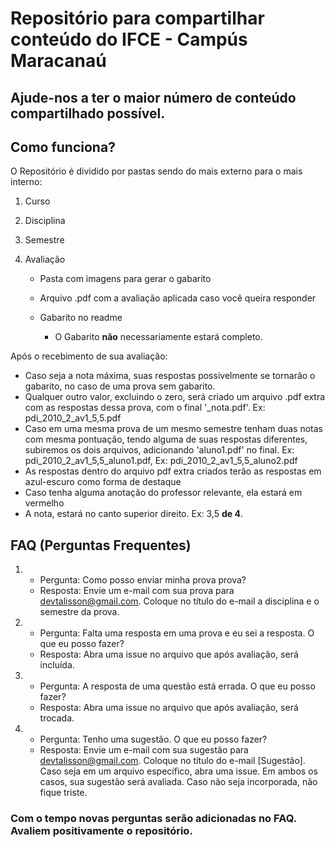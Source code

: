 # Repositório para compartilhar conteúdo do IFCE - Campús Maracanaú

## Ajude-nos a ter o maior número de conteúdo compartilhado possível. 

## Como funciona?
O Repositório é dividido por pastas sendo do mais externo para o mais interno:
1.   Curso
2.  Disciplina
3.  Semestre
4.  Avaliação
    
    * Pasta com imagens para gerar o gabarito
    * Arquivo .pdf com a avaliação aplicada caso você queira responder
    * Gabarito no readme
        
        *   O Gabarito __não__ necessariamente estará completo.
        
Após o recebimento de sua avaliação:
 
   * Caso seja a nota máxima, suas respostas possivelmente se tornarão o gabarito, no caso de uma prova sem gabarito.
   * Qualquer outro valor, excluindo o zero, será criado um arquivo .pdf extra com as respostas dessa prova, com o final '_nota.pdf'. Ex: pdi_2010_2_av1_5,5.pdf
   * Caso em uma mesma prova de um mesmo semestre tenham duas notas com mesma pontuação, tendo alguma de suas respostas diferentes, subiremos os dois arquivos, adicionando 'aluno1.pdf' no final. Ex: pdi_2010_2_av1_5,5_aluno1.pdf, Ex: pdi_2010_2_av1_5,5_aluno2.pdf
   * As respostas dentro do arquivo pdf extra criados terão as respostas em azul-escuro como forma de destaque
   * Caso tenha alguma anotação do professor relevante, ela estará em vermelho
   * A nota, estará no canto superior direito. Ex: 3,5 __de 4__.
## FAQ (Perguntas Frequentes)
1. 
    * Pergunta: Como posso enviar minha prova prova?
    * Resposta: Envie um e-mail com sua prova para [devtalisson@gmail.com](mailto:devtalisson@gmail.com). Coloque no título do e-mail a disciplina e o semestre da prova.

2.  
    * Pergunta: Falta uma resposta em uma prova e eu sei a resposta. O que eu posso fazer?
    * Resposta: Abra uma issue no arquivo que após avaliação, será incluída.

3.  * Pergunta: A resposta de uma questão está errada. O que eu posso fazer?
    * Resposta: Abra uma issue no arquivo que após avaliação, será trocada.

4.  * Pergunta: Tenho uma sugestão. O que eu posso fazer?
    * Resposta: Envie um e-mail com sua sugestão para [devtalisson@gmail.com](mailto:devtalisson@gmail.com). Coloque no título do e-mail [Sugestão]. Caso seja em um arquivo específico, abra uma issue. Em ambos os casos, sua sugestão será avaliada. Caso não seja incorporada, não fique triste.
    

### Com o tempo novas perguntas serão adicionadas no FAQ. Avaliem positivamente o repositório.
